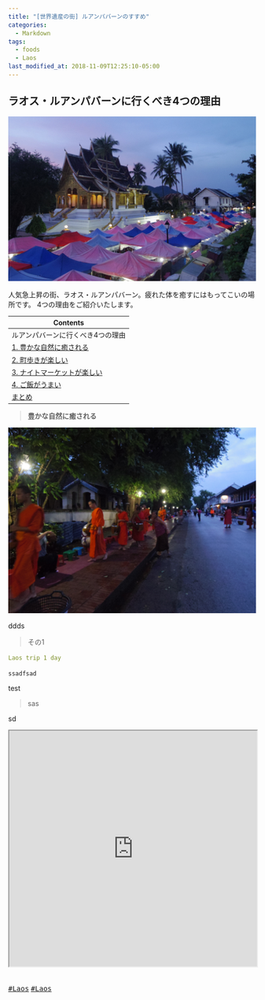 ```yaml
---
title: "[世界遺産の街] ルアンパバーンのすすめ"
categories:
  - Markdown
tags:
  - foods
  - Laos
last_modified_at: 2018-11-09T12:25:10-05:00
---
```

## ラオス・ルアンパバーンに行くべき4つの理由
<img src="/assets/images/Laostop.jpg" class="align-center" alt="" width="700">

人気急上昇の街、ラオス・ルアンパバーン。疲れた体を癒すにはもってこいの場所です。
4つの理由をご紹介いたします。


| Contents        |
| --------         |
| ルアンパバーンに行くべき4つの理由 |
|  [1. 豊かな自然に癒される](#)    |         
|  [2. 町歩きが楽しい](#)    |         
|  [3. ナイトマーケットが楽しい](#) |         
|  [4. ご飯がうまい](#) |
|  [まとめ](#) |


> **豊かな自然に癒される**

<img src="/assets/images/IMGP1950.JPG" class="align-center" alt="">


ddds
> その1

```yaml
Laos trip 1 day
```
`ssadfsad`

test

>sas




sd
<style type="text/css">iframe{max-width:100%}</style>
<iframe src="https://www.google.com/maps/d/u/0/embed?mid=1eueijUyN9uWCwPeoGWksvF4tbwVtIA0X" class="align-center" width="700" height="480"></iframe>
<br><br>


 
 
[<kbd>#Laos</kbd>](https://i-like-hamigaki.github.io/tags/#laos) [<kbd>#Laos</kbd>](#)



